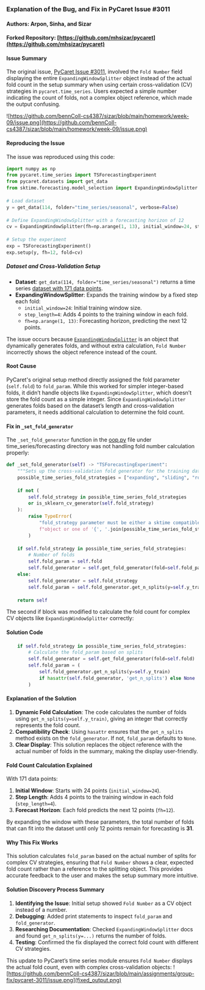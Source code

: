 ### Explanation of the Bug, and Fix in PyCaret Issue #3011
#### Authors: Arpon, Sinha, and Sizar
#### Forked Repository: [https://github.com/mhsizar/pycaret](https://github.com/mhsizar/pycaret)

#### Issue Summary
The original issue, [PyCaret Issue #3011](https://github.com/pycaret/pycaret/issues/3011), involved the `Fold Number` field displaying the entire `ExpandingWindowSplitter` object instead of the actual fold count in the setup summary when using certain cross-validation (CV) strategies in `pycaret.time_series`. Users expected a simple number indicating the count of folds, not a complex object reference, which made the output confusing.  

![https://github.com/bennColl-cs4387/sizar/blob/main/homework/week-09/issue.png](https://github.com/bennColl-cs4387/sizar/blob/main/homework/week-09/issue.png)

#### Reproducing the Issue

The issue was reproduced using this code:

```python
import numpy as np
from pycaret.time_series import TSForecastingExperiment
from pycaret.datasets import get_data
from sktime.forecasting.model_selection import ExpandingWindowSplitter

# Load dataset
y = get_data(114, folder="time_series/seasonal", verbose=False)

# Define ExpandingWindowSplitter with a forecasting horizon of 12
cv = ExpandingWindowSplitter(fh=np.arange(1, 13), initial_window=24, step_length=4)

# Setup the experiment
exp = TSForecastingExperiment()
exp.setup(y, fh=12, fold=cv)
```

##### Dataset and Cross-Validation Setup

- **Dataset**: `get_data(114, folder="time_series/seasonal")` returns a time series [dataset with 171 data points](https://github.com/bennColl-cs4387/sizar/blob/main/homework/week-09/dataset_114.csv). 
- **ExpandingWindowSplitter**: Expands the training window by a fixed step each fold:
  - `initial_window=24`: Initial training window size.
  - `step_length=4`: Adds 4 points to the training window in each fold.
  - `fh=np.arange(1, 13)`: Forecasting horizon, predicting the next 12 points.

The issue occurs because [`ExpandingWindowSplitter`](https://sktime-backup.readthedocs.io/en/v0.11.4/api_reference/auto_generated/sktime.forecasting.model_selection.ExpandingWindowSplitter.html) is an object that dynamically generates folds, and without extra calculation, `Fold Number` incorrectly shows the object reference instead of the count.

#### Root Cause

PyCaret's original setup method directly assigned the fold parameter (`self.fold`) to `fold_param`. While this worked for simpler integer-based folds, it didn’t handle objects like `ExpandingWindowSplitter`, which doesn’t store the fold count as a simple integer. Since `ExpandingWindowSplitter` generates folds based on the dataset’s length and cross-validation parameters, it needs additional calculation to determine the fold count.

#### Fix in `_set_fold_generator`

The `_set_fold_generator` function in the [oop.py](https://github.com/pycaret/pycaret/blob/97649adf8965fd02831c14982a48323b6ce7de4c/pycaret/time_series/forecasting/oop.py#L967) file under time_series/forecasting directory was not handling fold number calculation properly:

```python
def _set_fold_generator(self) -> "TSForecastingExperiment":
    """Sets up the cross-validation fold generator for the training dataset."""
    possible_time_series_fold_strategies = ["expanding", "sliding", "rolling"]

    if not (
        self.fold_strategy in possible_time_series_fold_strategies
        or is_sklearn_cv_generator(self.fold_strategy)
    ):
        raise TypeError(
            "fold_strategy parameter must be either a sktime compatible CV generator "
            f"object or one of '{', '.join(possible_time_series_fold_strategies)}'."
        )

    if self.fold_strategy in possible_time_series_fold_strategies:
        # Number of folds
        self.fold_param = self.fold
        self.fold_generator = self.get_fold_generator(fold=self.fold_param)
    else:
        self.fold_generator = self.fold_strategy
        self.fold_param = self.fold_generator.get_n_splits(y=self.y_train)

    return self
```


The second if block was modified to calculate the fold count for complex CV objects like `ExpandingWindowSplitter` correctly:

#### Solution Code

```python
    if self.fold_strategy in possible_time_series_fold_strategies:
        # Calculate the fold_param based on splits
        self.fold_generator = self.get_fold_generator(fold=self.fold)
        self.fold_param = (
            self.fold_generator.get_n_splits(y=self.y_train)
            if hasattr(self.fold_generator, 'get_n_splits') else None  
        )
```

#### Explanation of the Solution

1. **Dynamic Fold Calculation**: The code calculates the number of folds using `get_n_splits(y=self.y_train)`, giving an integer that correctly represents the fold count.
2. **Compatibility Check**: Using `hasattr` ensures that the `get_n_splits` method exists on the `fold_generator`. If not, `fold_param` defaults to `None`.
3. **Clear Display**: This solution replaces the object reference with the actual number of folds in the summary, making the display user-friendly.

#### Fold Count Calculation Explained

With 171 data points:
1. **Initial Window**: Starts with 24 points (`initial_window=24`).
2. **Step Length**: Adds 4 points to the training window in each fold (`step_length=4`).
3. **Forecast Horizon**: Each fold predicts the next 12 points (`fh=12`).

By expanding the window with these parameters, the total number of folds that can fit into the dataset until only 12 points remain for forecasting is **31**.

#### Why This Fix Works

This solution calculates `fold_param` based on the actual number of splits for complex CV strategies, ensuring that `Fold Number` shows a clear, expected fold count rather than a reference to the splitting object. This provides accurate feedback to the user and makes the setup summary more intuitive.

#### Solution Discovery Process Summary

1. **Identifying the Issue**: Initial setup showed `Fold Number` as a CV object instead of a number.
2. **Debugging**: Added print statements to inspect `fold_param` and `fold_generator`.
3. **Researching Documentation**: Checked `ExpandingWindowSplitter` docs and found `get_n_splits(y=...)` returns the number of folds.
4. **Testing**: Confirmed the fix displayed the correct fold count with different CV strategies.

This update to PyCaret’s time series module ensures `Fold Number` displays the actual fold count, even with complex cross-validation objects:
![https://github.com/bennColl-cs4387/sizar/blob/main/assignments/group-fix/pycaret-3011/issue.png](fixed_output.png)
